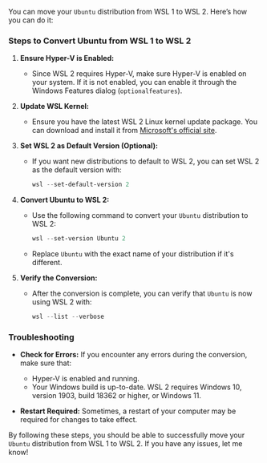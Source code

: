 You can move your `Ubuntu` distribution from WSL 1 to WSL 2. Here’s how you can do it:

### Steps to Convert Ubuntu from WSL 1 to WSL 2

1. **Ensure Hyper-V is Enabled:**
   - Since WSL 2 requires Hyper-V, make sure Hyper-V is enabled on your system. If it is not enabled, you can enable it through the Windows Features dialog (`optionalfeatures`).

2. **Update WSL Kernel:**
   - Ensure you have the latest WSL 2 Linux kernel update package. You can download and install it from [Microsoft's official site](https://aka.ms/wsl2kernel).

3. **Set WSL 2 as Default Version (Optional):**
   - If you want new distributions to default to WSL 2, you can set WSL 2 as the default version with:
     ```powershell
     wsl --set-default-version 2
     ```

4. **Convert Ubuntu to WSL 2:**
   - Use the following command to convert your `Ubuntu` distribution to WSL 2:
     ```powershell
     wsl --set-version Ubuntu 2
     ```
   - Replace `Ubuntu` with the exact name of your distribution if it's different.

5. **Verify the Conversion:**
   - After the conversion is complete, you can verify that `Ubuntu` is now using WSL 2 with:
     ```powershell
     wsl --list --verbose
     ```

### Troubleshooting

- **Check for Errors:** If you encounter any errors during the conversion, make sure that:
  - Hyper-V is enabled and running.
  - Your Windows build is up-to-date. WSL 2 requires Windows 10, version 1903, build 18362 or higher, or Windows 11.

- **Restart Required:** Sometimes, a restart of your computer may be required for changes to take effect.

By following these steps, you should be able to successfully move your `Ubuntu` distribution from WSL 1 to WSL 2. If you have any issues, let me know!

